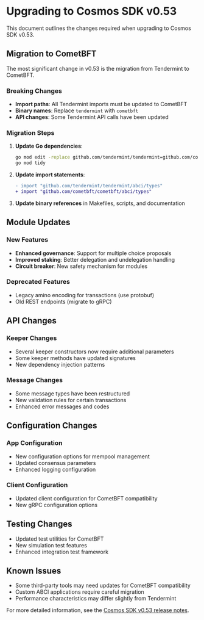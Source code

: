 # Upgrading to Cosmos SDK v0.53

This document outlines the changes required when upgrading to Cosmos SDK v0.53.

## Migration to CometBFT

The most significant change in v0.53 is the migration from Tendermint to CometBFT.

### Breaking Changes

- **Import paths**: All Tendermint imports must be updated to CometBFT
- **Binary names**: Replace `tendermint` with `cometbft`
- **API changes**: Some Tendermint API calls have been updated

### Migration Steps

1. **Update Go dependencies**:
   ```bash
   go mod edit -replace github.com/tendermint/tendermint=github.com/cometbft/cometbft@v0.37.2
   go mod tidy
   ```

2. **Update import statements**:
   ```diff
   - import "github.com/tendermint/tendermint/abci/types"
   + import "github.com/cometbft/cometbft/abci/types"
   ```

3. **Update binary references** in Makefiles, scripts, and documentation

## Module Updates

### New Features

- **Enhanced governance**: Support for multiple choice proposals
- **Improved staking**: Better delegation and undelegation handling
- **Circuit breaker**: New safety mechanism for modules

### Deprecated Features

- Legacy amino encoding for transactions (use protobuf)
- Old REST endpoints (migrate to gRPC)

## API Changes

### Keeper Changes

- Several keeper constructors now require additional parameters
- Some keeper methods have updated signatures
- New dependency injection patterns

### Message Changes

- Some message types have been restructured
- New validation rules for certain transactions
- Enhanced error messages and codes

## Configuration Changes

### App Configuration

- New configuration options for mempool management
- Updated consensus parameters
- Enhanced logging configuration

### Client Configuration

- Updated client configuration for CometBFT compatibility
- New gRPC configuration options

## Testing Changes

- Updated test utilities for CometBFT
- New simulation test features
- Enhanced integration test framework

## Known Issues

- Some third-party tools may need updates for CometBFT compatibility
- Custom ABCI applications require careful migration
- Performance characteristics may differ slightly from Tendermint

For more detailed information, see the [Cosmos SDK v0.53 release notes](https://github.com/cosmos/cosmos-sdk/releases/tag/v0.53.0).